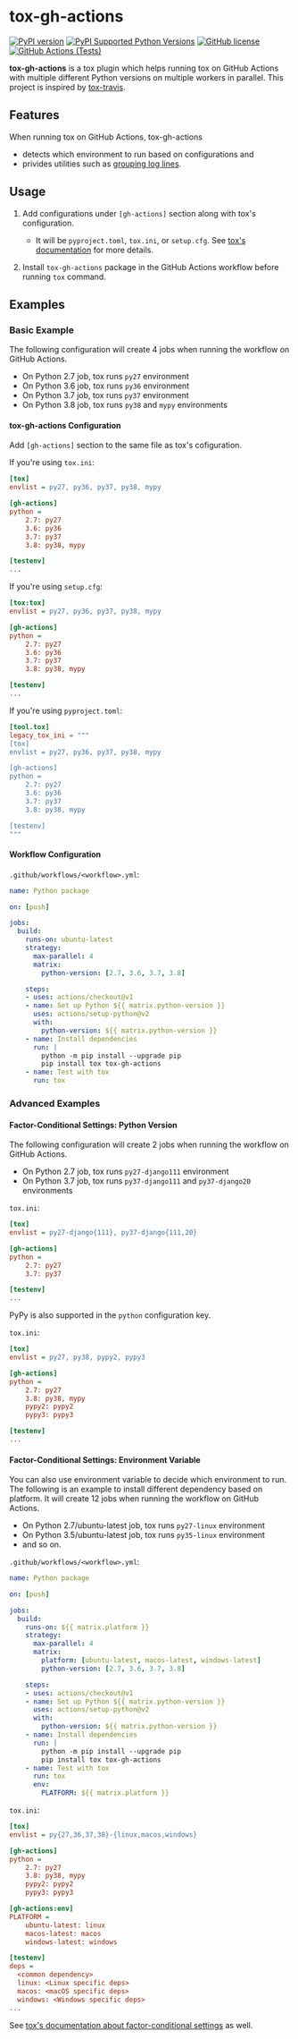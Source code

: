 # tox-gh-actions
[![PyPI version](https://badge.fury.io/py/tox-gh-actions.svg)](https://badge.fury.io/py/tox-gh-actions)
[![PyPI Supported Python Versions](https://img.shields.io/pypi/pyversions/tox-gh-actions.svg)](https://pypi.python.org/pypi/tox-gh-actions/)
[![GitHub license](https://img.shields.io/github/license/ymyzk/tox-gh-actions)](https://github.com/ymyzk/tox-gh-actions/blob/master/LICENSE)
[![GitHub Actions (Tests)](https://github.com/ymyzk/tox-gh-actions/workflows/Tests/badge.svg)](https://github.com/ymyzk/tox-gh-actions)

**tox-gh-actions** is a tox plugin which helps running tox on GitHub Actions
with multiple different Python versions on multiple workers in parallel.
This project is inspired by [tox-travis](https://github.com/tox-dev/tox-travis).

## Features
When running tox on GitHub Actions, tox-gh-actions
* detects which environment to run based on configurations and
* privides utilities such as [grouping log lines](https://github.com/actions/toolkit/blob/main/docs/commands.md#group-and-ungroup-log-lines).

## Usage
1. Add configurations under `[gh-actions]` section along with tox's configuration.
   - It will be `pyproject.toml`, `tox.ini`, or `setup.cfg`. See [tox's documentation](https://tox.readthedocs.io/en/latest/config.html) for more details.

2. Install `tox-gh-actions` package in the GitHub Actions workflow before running `tox` command.

## Examples
### Basic Example
The following configuration will create 4 jobs when running the workflow on GitHub Actions.
- On Python 2.7 job, tox runs `py27` environment
- On Python 3.6 job, tox runs `py36` environment
- On Python 3.7 job, tox runs `py37` environment
- On Python 3.8 job, tox runs `py38` and `mypy` environments

#### tox-gh-actions Configuration
Add `[gh-actions]` section to the same file as tox's cofiguration.

If you're using `tox.ini`:
```ini
[tox]
envlist = py27, py36, py37, py38, mypy

[gh-actions]
python =
    2.7: py27
    3.6: py36
    3.7: py37
    3.8: py38, mypy

[testenv]
...
```

If you're using `setup.cfg`:
```ini
[tox:tox]
envlist = py27, py36, py37, py38, mypy

[gh-actions]
python =
    2.7: py27
    3.6: py36
    3.7: py37
    3.8: py38, mypy

[testenv]
...
```

If you're using `pyproject.toml`:
```toml
[tool.tox]
legacy_tox_ini = """
[tox]
envlist = py27, py36, py37, py38, mypy

[gh-actions]
python =
    2.7: py27
    3.6: py36
    3.7: py37
    3.8: py38, mypy

[testenv]
"""
```

#### Workflow Configuration
`.github/workflows/<workflow>.yml`:
```yaml
name: Python package

on: [push]

jobs:
  build:
    runs-on: ubuntu-latest
    strategy:
      max-parallel: 4
      matrix:
        python-version: [2.7, 3.6, 3.7, 3.8]

    steps:
    - uses: actions/checkout@v1
    - name: Set up Python ${{ matrix.python-version }}
      uses: actions/setup-python@v2
      with:
        python-version: ${{ matrix.python-version }}
    - name: Install dependencies
      run: |
        python -m pip install --upgrade pip
        pip install tox tox-gh-actions
    - name: Test with tox
      run: tox
```

### Advanced Examples
#### Factor-Conditional Settings: Python Version
The following configuration will create 2 jobs when running the workflow on GitHub Actions.
- On Python 2.7 job, tox runs `py27-django111` environment
- On Python 3.7 job, tox runs `py37-django111` and `py37-django20` environments

`tox.ini`:
```ini
[tox]
envlist = py27-django{111}, py37-django{111,20}

[gh-actions]
python =
    2.7: py27
    3.7: py37

[testenv]
...
```

PyPy is also supported in the `python` configuration key.

 `tox.ini`:
```ini
[tox]
envlist = py27, py38, pypy2, pypy3

[gh-actions]
python =
    2.7: py27
    3.8: py38, mypy
    pypy2: pypy2
    pypy3: pypy3

[testenv]
...
```

#### Factor-Conditional Settings: Environment Variable
You can also use environment variable to decide which environment to run.
The following is an example to install different dependency based on platform.
It will create 12 jobs when running the workflow on GitHub Actions.
- On Python 2.7/ubuntu-latest job, tox runs `py27-linux` environment
- On Python 3.5/ubuntu-latest job, tox runs `py35-linux` environment
- and so on.

`.github/workflows/<workflow>.yml`:
```yaml
name: Python package

on: [push]

jobs:
  build:
    runs-on: ${{ matrix.platform }}
    strategy:
      max-parallel: 4
      matrix:
        platform: [ubuntu-latest, macos-latest, windows-latest]
        python-version: [2.7, 3.6, 3.7, 3.8]

    steps:
    - uses: actions/checkout@v1
    - name: Set up Python ${{ matrix.python-version }}
      uses: actions/setup-python@v2
      with:
        python-version: ${{ matrix.python-version }}
    - name: Install dependencies
      run: |
        python -m pip install --upgrade pip
        pip install tox tox-gh-actions
    - name: Test with tox
      run: tox
      env:
        PLATFORM: ${{ matrix.platform }}
```

`tox.ini`:
```ini
[tox]
envlist = py{27,36,37,38}-{linux,macos,windows}

[gh-actions]
python =
    2.7: py27
    3.8: py38, mypy
    pypy2: pypy2
    pypy3: pypy3

[gh-actions:env]
PLATFORM =
    ubuntu-latest: linux
    macos-latest: macos
    windows-latest: windows

[testenv]
deps =
  <common dependency>
  linux: <Linux specific deps>
  macos: <macOS specific deps>
  windows: <Windows specific deps>
...
```

See [tox's documentation about factor-conditional settings](https://tox.readthedocs.io/en/latest/config.html#factors-and-factor-conditional-settings) as well.

